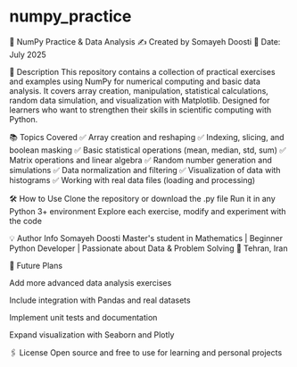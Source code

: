 # numpy_practice
🐍 NumPy Practice & Data Analysis
✍️ Created by Somayeh Doosti
📅 Date: July 2025

📌 Description
This repository contains a collection of practical exercises and examples using NumPy for numerical computing and basic data analysis.
It covers array creation, manipulation, statistical calculations, random data simulation, and visualization with Matplotlib.
Designed for learners who want to strengthen their skills in scientific computing with Python.

📚 Topics Covered
✅ Array creation and reshaping
✅ Indexing, slicing, and boolean masking
✅ Basic statistical operations (mean, median, std, sum)
✅ Matrix operations and linear algebra
✅ Random number generation and simulations
✅ Data normalization and filtering
✅ Visualization of data with histograms
✅ Working with real data files (loading and processing)

🛠️ How to Use
Clone the repository or download the .py file
Run it in any Python 3+ environment
Explore each exercise, modify and experiment with the code

💡 Author Info
Somayeh Doosti
Master's student in Mathematics | Beginner Python Developer | Passionate about Data & Problem Solving
📍 Tehran, Iran

🚀 Future Plans

Add more advanced data analysis exercises

Include integration with Pandas and real datasets

Implement unit tests and documentation

Expand visualization with Seaborn and Plotly

🖇️ License
Open source and free to use for learning and personal projects
